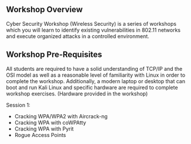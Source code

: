 ## Workshop Overview
Cyber Security Workshop (Wireless Security) is a series of workshops which you will learn to identify existing vulnerabilities in 802.11 networks and execute organized attacks in a controlled environment.

## Workshop Pre-Requisites
All students are required to have a solid understanding of TCP/IP and the OSI model as well as a reasonable level of familiarity with Linux in order to complete the workshop.
Additionally, a modern laptop or desktop that can boot and run Kali Linux and specific hardware are required to complete workshop exercises. (Hardware provided in the workshop)

Session 1:
- Cracking WPA/WPA2 with Aircrack-ng
- Cracking WPA with coWPAtty
- Cracking WPA with Pyrit
- Rogue Access Points